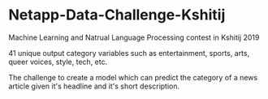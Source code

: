 # Netapp-Data-Challenge-Kshitij
Machine Learning and Natrual Language Processing contest in Kshitij 2019

41 unique output category variables such as entertainment, sports, arts, queer voices, style, tech, etc.

The challenge to create a model which can predict the category of a news article given it's headline and it's short description.
